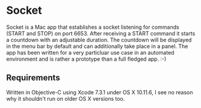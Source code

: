 # Socket

Socket is a Mac app that establishes a socket listening for commands 
(START and STOP) on port 6653.
After receiving a START command it starts a countdown with an adjustable 
duration.
The countdown will be displayed in the menu bar by default and can 
additionally take place in a panel.
The app has been written for a very particluar use case in an automated
environment and is rather a prototype than a full fledged app. :-)

## Requirements

Written in Objective-C using Xcode 7.3.1 under OS X 10.11.6, I see no 
reason why it shouldn't run on older OS X versions too.

